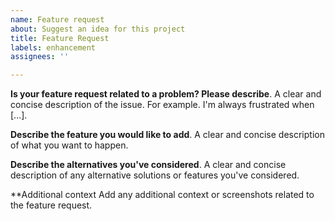 ```yaml
---
name: Feature request
about: Suggest an idea for this project
title: Feature Request
labels: enhancement
assignees: ''

---
```


**Is your feature request related to a problem? Please describe**.
A clear and concise description of the issue. For example. I'm always frustrated when [...].

**Describe the feature you would like to add**.
A clear and concise description of what you want to happen.

**Describe the alternatives you've considered**.
A clear and concise description of any alternative solutions or features you've considered.

**Additional context
Add any additional context or screenshots related to the feature request.
